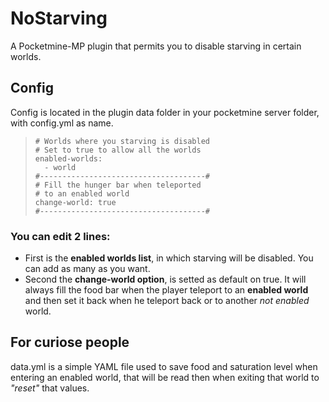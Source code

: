 # NoStarving
A Pocketmine-MP plugin that permits you to disable starving in certain worlds.

## Config
Config is located in the plugin data folder in your pocketmine server folder, with config.yml as name.

> ```#-------------------------------------#
> # Worlds where you starving is disabled
> # Set to true to allow all the worlds
> enabled-worlds:
>   - world
> #-------------------------------------#
> # Fill the hunger bar when teleported
> # to an enabled world
> change-world: true
> #-------------------------------------#
> ```

### You can edit 2 lines:
 - First is the **enabled worlds list**, in which starving will be disabled. You can add as many as you want.
 - Second the **change-world option**, is setted as default on true. It will always fill the food bar when the player teleport to an **enabled world** and then set it back when he teleport back or to another _not enabled_ world.


## For curiose people
data.yml is a simple YAML file used to save food and saturation level when entering an enabled world, that will be read then when exiting that world to _"reset"_ that values.
